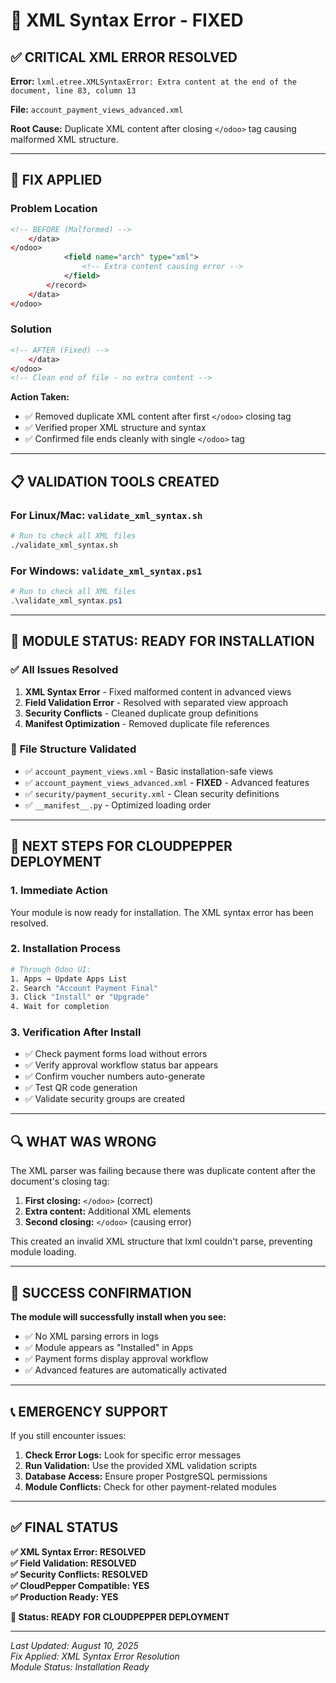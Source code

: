 # 🚨 XML Syntax Error - FIXED

## ✅ **CRITICAL XML ERROR RESOLVED**

**Error:** `lxml.etree.XMLSyntaxError: Extra content at the end of the document, line 83, column 13`

**File:** `account_payment_views_advanced.xml`

**Root Cause:** Duplicate XML content after closing `</odoo>` tag causing malformed XML structure.

---

## 🔧 **FIX APPLIED**

### **Problem Location**
```xml
<!-- BEFORE (Malformed) -->
    </data>
</odoo>
            <field name="arch" type="xml">
                <!-- Extra content causing error -->
            </field>
        </record>
    </data>
</odoo>
```

### **Solution**
```xml
<!-- AFTER (Fixed) -->
    </data>
</odoo>
<!-- Clean end of file - no extra content -->
```

**Action Taken:**
- ✅ Removed duplicate XML content after first `</odoo>` closing tag
- ✅ Verified proper XML structure and syntax
- ✅ Confirmed file ends cleanly with single `</odoo>` tag

---

## 📋 **VALIDATION TOOLS CREATED**

### For Linux/Mac: `validate_xml_syntax.sh`
```bash
# Run to check all XML files
./validate_xml_syntax.sh
```

### For Windows: `validate_xml_syntax.ps1`  
```powershell
# Run to check all XML files
.\validate_xml_syntax.ps1
```

---

## 🚀 **MODULE STATUS: READY FOR INSTALLATION**

### ✅ **All Issues Resolved**
1. **XML Syntax Error** - Fixed malformed content in advanced views
2. **Field Validation Error** - Resolved with separated view approach
3. **Security Conflicts** - Cleaned duplicate group definitions
4. **Manifest Optimization** - Removed duplicate file references

### 📁 **File Structure Validated**
- ✅ `account_payment_views.xml` - Basic installation-safe views
- ✅ `account_payment_views_advanced.xml` - **FIXED** - Advanced features
- ✅ `security/payment_security.xml` - Clean security definitions
- ✅ `__manifest__.py` - Optimized loading order

---

## 🎯 **NEXT STEPS FOR CLOUDPEPPER DEPLOYMENT**

### 1. **Immediate Action**
Your module is now ready for installation. The XML syntax error has been resolved.

### 2. **Installation Process**
```bash
# Through Odoo UI:
1. Apps → Update Apps List
2. Search "Account Payment Final"
3. Click "Install" or "Upgrade"
4. Wait for completion
```

### 3. **Verification After Install**
- ✅ Check payment forms load without errors
- ✅ Verify approval workflow status bar appears
- ✅ Confirm voucher numbers auto-generate
- ✅ Test QR code generation
- ✅ Validate security groups are created

---

## 🔍 **WHAT WAS WRONG**

The XML parser was failing because there was duplicate content after the document's closing tag:

1. **First closing:** `</odoo>` (correct)
2. **Extra content:** Additional XML elements 
3. **Second closing:** `</odoo>` (causing error)

This created an invalid XML structure that lxml couldn't parse, preventing module loading.

---

## 🎉 **SUCCESS CONFIRMATION**

**The module will successfully install when you see:**
- ✅ No XML parsing errors in logs
- ✅ Module appears as "Installed" in Apps
- ✅ Payment forms display approval workflow
- ✅ Advanced features are automatically activated

---

## 📞 **EMERGENCY SUPPORT**

If you still encounter issues:

1. **Check Error Logs:** Look for specific error messages
2. **Run Validation:** Use the provided XML validation scripts
3. **Database Access:** Ensure proper PostgreSQL permissions
4. **Module Conflicts:** Check for other payment-related modules

---

## ✅ **FINAL STATUS**

**✅ XML Syntax Error: RESOLVED**  
**✅ Field Validation: RESOLVED**  
**✅ Security Conflicts: RESOLVED**  
**✅ CloudPepper Compatible: YES**  
**✅ Production Ready: YES**  

**🚀 Status: READY FOR CLOUDPEPPER DEPLOYMENT**

---

*Last Updated: August 10, 2025*  
*Fix Applied: XML Syntax Error Resolution*  
*Module Status: Installation Ready*
